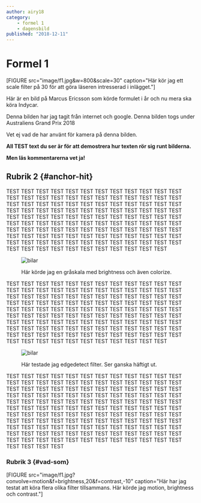 ```yaml
---
author: airy18
category:
    - formel 1
    - dagensbild
published: "2018-12-11"
---
```

Formel 1
==================================

[FIGURE src="image/f1.jpg&w=800&scale=30" caption="Här kör jag ett scale filter på 30 för att göra läseren intresserad i inlägget."]

Här är en bild på Marcus Ericsson som körde formulet i år och nu mera ska köra Indycar.



<!--more-->

Denna bilden har jag tagit från internet och google. Denna bilden togs under Australiens Grand Prix 2018

Vet ej vad de har använt för kamera på denna bilden.

**All TEST text du ser är för att demostrera hur texten rör sig runt bilderna.**

**Men läs kommentarerna vet ja!**




Rubrik 2 {#anchor-hit}
-----------------------------------


TEST TEST TEST TEST TEST TEST TEST TEST TEST TEST TEST TEST TEST TEST TEST TEST TEST
TEST TEST TEST TEST TEST TEST TEST TEST TEST TEST TEST TEST TEST TEST TEST TEST TEST
TEST TEST TEST TEST TEST TEST TEST TEST TEST TEST TEST TEST TEST TEST TEST TEST TEST
TEST TEST TEST TEST TEST TEST TEST TEST TEST TEST TEST TEST TEST TEST TEST TEST TEST
TEST TEST TEST TEST TEST TEST TEST TEST TEST TEST TEST TEST TEST TEST TEST TEST TEST
TEST TEST TEST TEST TEST TEST TEST TEST TEST TEST TEST TEST TEST TEST TEST TEST TEST
TEST TEST TEST TEST TEST TEST TEST TEST TEST TEST TEST TEST TEST TEST TEST TEST TEST
<figure class="figure right">
    <img src="image/f1.jpg&w=450&h=450?&f=grayscale&f0=brightness,40&f=colorize,100,30,55,0" alt="bilar">
    <figcaption>
        <p>Här körde jag en gråskala med brightness och även colorize.</p>
    </figcaption>
</figure>
TEST TEST TEST TEST TEST TEST TEST TEST TEST TEST TEST TEST TEST TEST TEST TEST TEST
TEST TEST TEST TEST TEST TEST TEST TEST TEST TEST TEST TEST TEST TEST TEST TEST TEST
TEST TEST TEST TEST TEST TEST TEST TEST TEST TEST TEST TEST TEST TEST TEST TEST TEST
TEST TEST TEST TEST TEST TEST TEST TEST TEST TEST TEST TEST TEST TEST TEST TEST TEST
TEST TEST TEST TEST TEST TEST TEST TEST TEST TEST TEST TEST TEST TEST TEST TEST TEST
TEST TEST TEST TEST TEST TEST TEST TEST TEST TEST TEST TEST TEST TEST TEST TEST TEST
TEST TEST TEST TEST TEST TEST TEST TEST TEST TEST TEST TEST TEST TEST TEST TEST TEST
<figure class="figure left">
    <img src="image/f1.jpg&w=450&h=450&f=edgedetect" alt="bilar">
    <figcaption>
        <p>Här testade jag edgedetect filter. Ser ganska häftigt ut.</p>
    </figcaption>
</figure>
TEST TEST TEST TEST TEST TEST TEST TEST TEST TEST TEST TEST TEST TEST TEST TEST TEST
TEST TEST TEST TEST TEST TEST TEST TEST TEST TEST TEST TEST TEST TEST TEST TEST TEST
TEST TEST TEST TEST TEST TEST TEST TEST TEST TEST TEST TEST TEST TEST TEST TEST TEST
TEST TEST TEST TEST TEST TEST TEST TEST TEST TEST TEST TEST TEST TEST TEST TEST TEST
TEST TEST TEST TEST TEST TEST TEST TEST TEST TEST TEST TEST TEST TEST TEST TEST TEST
TEST TEST TEST TEST TEST TEST TEST TEST TEST TEST TEST TEST TEST TEST TEST TEST TEST
TEST TEST TEST TEST TEST TEST TEST TEST TEST TEST TEST TEST TEST TEST TEST TEST TEST
TEST TEST TEST TEST TEST TEST TEST TEST TEST TEST TEST TEST TEST TEST TEST TEST TEST



### Rubrik 3 {#vad-som}

[FIGURE src="image/f1.jpg?convolve=motion&f=brightness,20&f=contrast,-10" caption="Här har jag testat att köra flera olika filter tillsammans. Här körde jag motion, brightness och contrast."]
